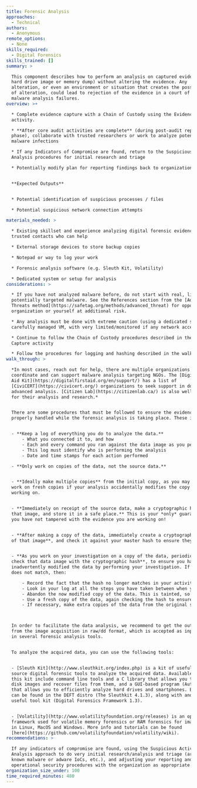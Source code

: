 ```yaml
---
title: Forensic Analysis
approaches:
  - Technical
authors:
  - Anonymous
remote_options:
  - None
skills_required:
  - Digital Forensics
skills_trained: []
summary: >

  This component describes how to perform an analysis on captured evidence (e.g.
  hard drive image or memory dump) without altering the evidence. Any
  alteration, or even an environment or situation that creates the possibility
  of alteration, could lead to rejection of the evidence in a court of law or to
  malware analysis failures.
overview: >+

  * Complete evidence capture with a Chain of Custody using the Evidence Capture
  activity.

  * **After core audit activities are complete** (during post-audit reporting
  phase), collaborate with trusted researchers or work to analyze potential
  malware infections

  * If any Indicators of Compromise are found, return to the Suspicious Activity
  Analysis procedures for initial research and triage

  * Potentially modify plan for reporting findings back to organization


  **Expected Outputs**


  * Potential identification of suspicious processes / files

  * Potential suspicious network connection attempts

materials_needed: >

  * Existing skillset and experience analyzing digital forensic evidence or
  trusted contacts who can help

  * External storage devices to store backup copies

  * Notepad or way to log your work

  * Forensic analysis software (e.g. Sleuth Kit, Volatility)

  * Dedicated system or setup for analysis
considerations: >

  * If you have not analyzed malware before, do not start with real, live, and
  potentially targeted malware. See the References section from the [Advanced
  Threats method](https://safetag.org/methods/advanced_threat) for opportunities to build your skills without putting the
  organization or yourself at additional risk.

  * Any analysis must be done with extreme caution (using a dedicated system,
  carefully managed VM, with very limited/monitored if any network access)

  * Continue to follow the Chain of Custody procedures described in the Evidence
  Capture activity

  * Follow the procedures for logging and hashing described in the walkthrough
walk_through: >

  *In most cases, reach out for help, there are multiple organizations which
  coordinate and can support malware analysis targeting NGOs. The [Digital First
  Aid Kit](https://digitalfirstaid.org/en/support/) has a list of
  [CiviCERT](https://civicert.org/) organizations to seek support in doing
  advanced analysis. [Citizen Lab](https://citizenlab.ca/) is also well known
  for their analysis and research.*


  There are some procedures that must be followed to ensure the evidence is
  properly handled while the forensic analysis is taking place. These include:


  - **Keep a log of everything you do to analyze the data.**
      - What you connected it to, and how
      - Each and every command you ran against the data image as you perform your investigation
      - This log must identify who is performing the analysis
      - Date and time stamps for each action performed

  - **Only work on copies of the data, not the source data.**


  - **Ideally make multiple copies** from the initial copy, as you may need to
  work on fresh copies if your analysis accidentally modifies the copy you are
  working on.


  - **Immediately on receipt of the source data, make a cryptographic hash of
  that image, and store it in a safe place.** This is your *only* guarantee that
  you have not tampered with the evidence you are working on!


  - **After making a copy of the data, immediately create a cryptographic hash
  of that image**, and check it against your master hash to ensure they match.


  - **As you work on your investigation on a copy of the data, periodically
  check that data image with the cryptographic hash**, to ensure you have not
  inadvertently modified the data by performing your investigation. If the hash
  does not match, then:

      - Record the fact that the hash no longer matches in your activity log.
      - Look in your log at all the steps you have taken between when you last checked the hash and now. One or more of the steps you have taken has modified the data of the copy, so you need to work out which step caused this, and how to perform a copy in the investigative step without modifying the data.
      - Abandon the now modified copy of the data. This is tainted, so clearly mark it as such and return it to secure storage.
      - Use a fresh copy of the data, again checking the hash to ensure it is clean before proceeding with the investigation.
      - If necessary, make extra copies of the data from the original source image you created (making sure to never perform investigative steps on that source image).



  In order to facilitate the data analysis, we recommend to get the output data
  from the image acquisition in raw/dd format, which is accepted as input file
  in several forensic analysis tools.


  To analyze the acquired data, you can use the following tools:


  - [Sleuth Kit](http://www.sleuthkit.org/index.php) is a kit of useful open
  source digital forensic tools to analyze the acquired data. Available tools in
  this kit include command line tools and a C library that allows you to analyze
  disk images and recover files from them, and a GUI-based program (Autopsy)
  that allows you to efficiently analyze hard drives and smartphones. Both tools
  can be found in the DEFT distro (The Sleuthkit 4.1.3), along with another
  useful tool kit (Digital Forensics Framework 1.3).


  - [Volatility](http://www.volatilityfoundation.org/releases) is an open source
  framework used for volatile memory forensics or RAM forensics for images taken
  in Linux, MacOS and Windows. More info and tutorials can be found
  [here](https://github.com/volatilityfoundation/volatility/wiki).
recommendations: >

  If any indicators of compromise are found, using the Suspicious Activity
  Analysis approach to do very initial research/analysis and triage (are these
  known malware or adware IoCs, etc.), and adjusting your reporting and
  operational security procedures with the organization as appropriate.
organization_size_under: 100
time_required_minutes: 480
---
```


